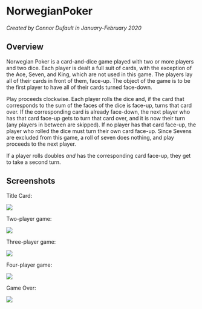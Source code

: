 # NorwegianPoker
*Created by Connor Dufault in January-February 2020*

## Overview
Norwegian Poker is a card-and-dice game played with two or more players and two dice. Each player is dealt a full suit of cards, with the exception of the Ace, Seven, and King, which are not used in this game. The players lay all of their cards in front of them, face-up. The object of the game is to be the first player to have all of their cards turned face-down.

Play proceeds clockwise. Each player rolls the dice and, if the card that corresponds to the sum of the faces of the dice is face-up, turns that card over. If the corresponding card is already face-down, the next player who has that card face-up gets to turn that card over, and it is now their turn (any players in between are skipped). If no player has that card face-up, the player who rolled the dice must turn their own card face-up. Since Sevens are excluded from this game, a roll of seven does nothing, and play proceeds to the next player.

If a player rolls doubles *and* has the corresponding card face-up, they get to take a second turn.

## Screenshots

Title Card:

![](https://imgur.com/kbB8Q0W.png)

Two-player game:

![](https://imgur.com/DDxVqyL.png)

Three-player game:

![](https://imgur.com/rrqgNDN.png)

Four-player game:

![](https://imgur.com/1pnExPQ.png)

Game Over:

![](https://imgur.com/2AaJLK5.png)
